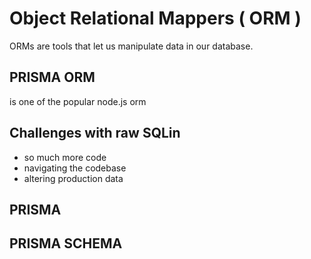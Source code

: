 # Object Relational Mappers ( ORM )

ORMs are tools that let us manipulate data in our database.

## PRISMA ORM

is one of the popular node.js orm

## Challenges with raw SQLin

- so much more code
- navigating the codebase 
- altering production data


## PRISMA

## PRISMA SCHEMA

